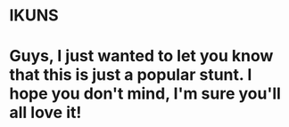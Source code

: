 # IKUNS
# Guys, I just wanted to let you know that this is just a popular stunt. I hope you don't mind, I'm sure you'll all love it!
